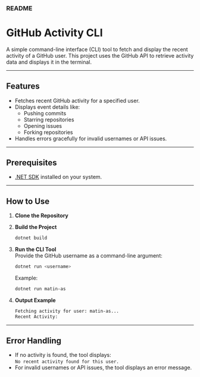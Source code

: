 ### README

# GitHub Activity CLI

A simple command-line interface (CLI) tool to fetch and display the recent activity of a GitHub user. This project uses the GitHub API to retrieve activity data and displays it in the terminal.

---

## Features
- Fetches recent GitHub activity for a specified user.
- Displays event details like:
  - Pushing commits
  - Starring repositories
  - Opening issues
  - Forking repositories
- Handles errors gracefully for invalid usernames or API issues.

---

## Prerequisites
- [.NET SDK](https://dotnet.microsoft.com/download) installed on your system.

---

## How to Use

1. **Clone the Repository**  

2. **Build the Project**  
   ```bash
   dotnet build
   ```

3. **Run the CLI Tool**  
   Provide the GitHub username as a command-line argument:  
   ```bash
   dotnet run <username>
   ```

   Example:
   ```bash
   dotnet run matin-as
   ```

4. **Output Example**  
   ```bash
   Fetching activity for user: matin-as...
   Recent Activity:
   ```

---

## Error Handling
- If no activity is found, the tool displays:  
  `No recent activity found for this user.`
- For invalid usernames or API issues, the tool displays an error message.
